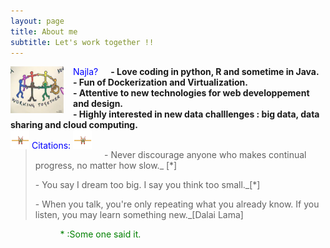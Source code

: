 ```yaml
---
layout: page
title: About me
subtitle: Let's work together !!
---
```

<section style="color:blue;float:left;padding-right:15px;">
<img src="img/workingtogether_EU-COMPAIGN.png" style="width:85px;height:75px;">
</section>

<section style="color:blue;float:left;padding-right:20px;">
Najla?
</section>
<b>
- Love coding in python, R and sometime in Java.<br>
- Fun of Dockerization and Virtualization.<br>
- Attentive to new technologies for web developpement and design.<br>
- Highly interested in new data challlenges : big data, data sharing and cloud computing.</b>
<br>

<section style="color:blue;float:left;padding-right:20px;">
<img src="img/citations.png" style="width:30px;height:30px;">
 Citations:
<img src="img/citations.png" style="width:30px;height:30px;">
</section>
<br>
<blockquote>
<citation> - Never discourage anyone who makes continual progress, no matter how slow._ [*]</citation><br>

<citation> - You say I dream too big. I say you think too small._[*]</citation><br>

<citation> - When you talk, you're only repeating what you already know. If you listen, you may learn something new._[Dalai Lama]</citation><br>

<blockquote>
<section style="color:green;float:left;padding-right:20px;tiny;">
* :Some one said it.
</section>